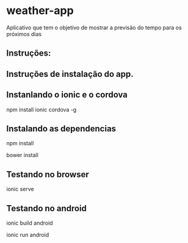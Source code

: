 # weather-app
Aplicativo que tem o objetivo de mostrar a previsão do tempo para os próximos dias
<h2>Instruções:<h2>
<p>Instruções de instalação do app.</p>
<h2>Instanlando o ionic e o cordova</h2>
<p>npm install ionic cordova -g</p>
<h2>Instalando as dependencias</h2>
<p>npm install</p>
<p>bower install</p>
<h2>Testando no browser</h2>
<p>ionic serve</p>
<h2>Testando no android</h2>
<p>ionic build android</p>
<p>ionic run android</p>

